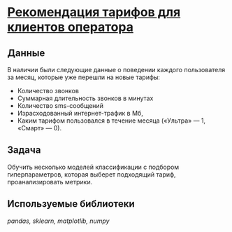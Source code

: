 # [Рекомендация тарифов для клиентов оператора](tariff_recs.ipynb)

## Данные 

В наличии были следующие данные о поведении каждого пользователя за месяц, которые уже перешли на новые тарифы:
- Количество звонков
- Суммарная длительность звонков в минутах
- Количество sms-сообщений
- Израсходованный интернет-трафик в Мб,
- Каким тарифом пользовался в течение месяца («Ультра» — 1, «Смарт» — 0).

## Задача

Обучить несколько моделей классификации с подбором гиперпараметров, которая выберет подходящий тариф, проанализировать метрики.

## Используемые библиотеки
*pandas, sklearn, matplotlib, numpy*
